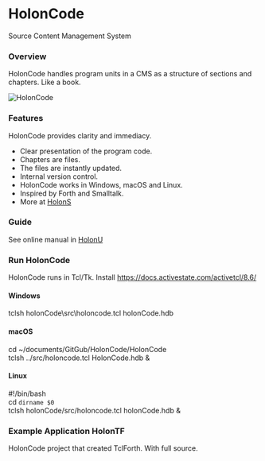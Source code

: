 # HolonCode

Source Content Management System

### Overview
HolonCode handles program units in a CMS as a structure of sections and chapters. 
Like a book.  


![HolonCode](https://www.holonforth.com/images/holoncode1.jpg)


### Features
HolonCode provides clarity and immediacy.

* Clear presentation of the program code.
* Chapters are files. 
* The files are instantly updated.
* Internal version control.
* HolonCode works in Windows, macOS and Linux.
* Inspired by Forth and Smalltalk.
* More at [HolonS](https://www.holonforth.com/holons.html)

### Guide
See online manual in [HolonU](http://www.holonforth.com/holonu.html)

### Run HolonCode
HolonCode runs in Tcl/Tk. Install https://docs.activestate.com/activetcl/8.6/

#### Windows
tclsh holonCode\src\holoncode.tcl holonCode.hdb

#### macOS
cd ~/documents/GitGub/HolonCode/HolonCode<br>tclsh ../src/holoncode.tcl HolonCode.hdb &

#### Linux
#!/bin/bash<br>cd `dirname $0` <br>tclsh holonCode/src/holoncode.tcl holonCode.hdb &


### Example Application HolonTF
HolonCode project that created TclForth.
With full source.



